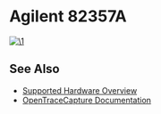 # Agilent 82357A

[![\1](../../assets/hardware/general/\2)](./File:Agilent_82357a_top_cover_removed.jpg.html)
[](./File:Agilent_82357a_top_cover_removed.jpg.html "Enlarge")

## See Also
- [Supported Hardware Overview](../supported-hardware.md)
- [OpenTraceCapture Documentation](../../opentracecapture/overview.md)
